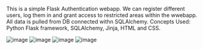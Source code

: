 This is a simple Flask Authentication webapp. We can register different users, log them in and grant access to restricted areas within the wwebapp.
All data is pulled from DB connected withn SQLAlchemy.
Concepts Used: Python Flask framework, SQLAlchemy, Jinja, HTML and CSS.

![image](https://user-images.githubusercontent.com/25523043/132496622-6303c642-a0d2-4b2c-a19c-70f00e4bf0c9.png)
![image](https://user-images.githubusercontent.com/25523043/132496646-37956b8c-6b22-4eef-b8fe-2b3a3a948f29.png)
![image](https://user-images.githubusercontent.com/25523043/132496661-6deb1b17-e325-49d8-8392-c9b072e3c54d.png)
![image](https://user-images.githubusercontent.com/25523043/132496708-372071ad-6970-48c7-88a6-10d20d53fa53.png)
